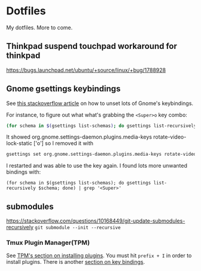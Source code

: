 # Dotfiles
My dotfiles. More to come.

## Thinkpad suspend touchpad workaround for thinkpad
https://bugs.launchpad.net/ubuntu/+source/linux/+bug/1788928


## Gnome gsettings keybindings
See [this stackoverflow article](https://askubuntu.com/questions/1069580/ubuntu-18-04-supero-cant-trigger-shortcut-event)  on how to unset lots of Gnome's keybindings.

For instance, to figure out what what's grabbing the `<Super>o` key combo:
```bash
(for schema in $(gsettings list-schemas); do gsettings list-recursively $schema; done) | grep '<Super>o'
```

It showed org.gnome.settings-daemon.plugins.media-keys rotate-video-lock-static ['<Super>o'] so I removed it with
```bash
gsettings set org.gnome.settings-daemon.plugins.media-keys rotate-video-lock-static "[]"
```

I restarted and was able to use the key again. I found lots more unwanted bindings with:

```
(for schema in $(gsettings list-schemas); do gsettings list-recursively $schema; done) | grep '<Super>'
```

## submodules
https://stackoverflow.com/questions/10168449/git-update-submodules-recursively
`git submodule --init --recursive`

### Tmux Plugin Manager(TPM)
See [TPM's section on installing plugins](https://github.com/tmux-plugins/tpm#installing-plugins). You must hit `prefix + I` in order to install plugins. There is another [section on key bindings](https://github.com/tmux-plugins/tpm#key-bindings).
